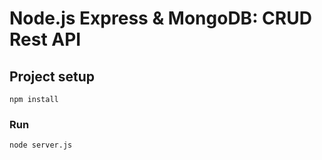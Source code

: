 # Node.js Express & MongoDB: CRUD Rest API
## Project setup
```
npm install
```

### Run
```
node server.js
```
